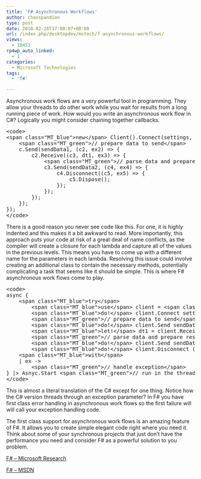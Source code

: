 ```yaml
---
title: 'F# Asynchronous Workflows'
author: chaospandion
type: post
date: 2010-02-26T17:00:07+00:00
url: /index.php/desktopdev/mstech/f-asynchronous-workflows/
views:
  - 10453
rp4wp_auto_linked:
  - 1
categories:
  - Microsoft Technologies
tags:
  - 'f#'

---
```

Asynchronous work flows are a very powerful tool in programming. They allow your threads to do other work while you wait for results from a long running piece of work. How would you write an asynchronous work flow in C#? Logically you might consider chaining together callbacks.

<pre>&lt;code&gt;
&lt;span class="MT_blue"&gt;new&lt;/span&gt; Client().Connect(settings, (c1, ex1) =&gt; {
    &lt;span class="MT_green"&gt;// prepare data to send&lt;/span&gt;
    c.Send(sendData1, (c2, ex2) =&gt; {
        c2.Receive((c3, dt1, ex3) =&gt; {
            &lt;span class="MT_green"&gt;// parse data and prepare response&lt;/span&gt;
            c3.Send(sendData2, (c4, ex4) =&gt; {
                c4.Disconnect((c5, ex5) =&gt; {
                    c5.Dispose();
                });
            });
        });
    });
});
&lt;/code&gt;</pre>

There is a good reason you never see code like this. For one, it is highly indented and this makes it a bit awkward to read. More importantly, this approach puts your code at risk of a great deal of name conflicts, as the compiler will create a closure for each lambda and capture all of the values in the previous levels. This means you have to come up with a different name for the parameters in each lambda. Resolving this issue could involve creating an additional class to contain the necessary methods, potentially complicating a task that seems like it should be simple. This is where F# asynchronous work flows come to play.

<pre>&lt;code&gt;
async {
    &lt;span class="MT_blue"&gt;try&lt;/span&gt;
        &lt;span class="MT_blue"&gt;use&lt;/span&gt; client = &lt;span class="MT_blue"&gt;new&lt;/span&gt; Client()
        &lt;span class="MT_blue"&gt;do!&lt;/span&gt; client.Connect settings
        &lt;span class="MT_green"&gt;// prepare data to send&lt;/span&gt;
        &lt;span class="MT_blue"&gt;do!&lt;/span&gt; client.Send sendData1
        &lt;span class="MT_blue"&gt;let!&lt;/span&gt; dt1 = client.Receive ()
        &lt;span class="MT_green"&gt;// parse data and prepare response&lt;/span&gt;
        &lt;span class="MT_blue"&gt;do!&lt;/span&gt; client.Send sendData2
        &lt;span class="MT_blue"&gt;do!&lt;/span&gt; client.Disconnect ()
    &lt;span class="MT_blue"&gt;with&lt;/span&gt;
    | ex -&gt;
        &lt;span class="MT_green"&gt;// handle exception&lt;/span&gt;       
} |&gt; Asnyc.Start &lt;span class="MT_green"&gt;// run in the thread pool&lt;/span&gt; 
&lt;/code&gt;</pre>



This is almost a literal translation of the C# except for one thing. Notice how the C# version threads through an exception parameter? In F# you have first class error handling in asynchronous work flows so the first failure will will call your exception handling code.

The first class support for asynchronous work flows is an amazing feature of F#. It allows you to create simple elegant code right where you need it. Think about some of your synchronous projects that just don&#8217;t have the performance you need and consider F# as a powerful solution to you problem.

[F# &#8211; Microsoft Research][1]
  
[F# &#8211; MSDN][2]

 [1]: http://research.microsoft.com/en-us/um/cambridge/projects/fsharp/
 [2]: http://msdn.microsoft.com/en-us/fsharp/default.aspx